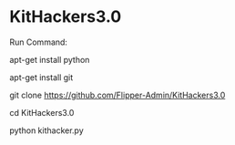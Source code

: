 # KitHackers3.0

Run Command:

apt-get install python

apt-get install git

git clone https://github.com/Flipper-Admin/KitHackers3.0

cd KitHackers3.0

python kithacker.py

